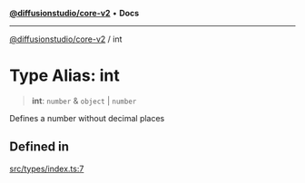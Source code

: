[**@diffusionstudio/core-v2**](../README.md) • **Docs**

***

[@diffusionstudio/core-v2](../globals.md) / int

# Type Alias: int

> **int**: `number` & `object` \| `number`

Defines a number without decimal places

## Defined in

[src/types/index.ts:7](https://github.com/diffusionstudio/core-v2/blob/ce69ef92917fd6c7f2f6e872cf6c87954dee9b56/src/types/index.ts#L7)
